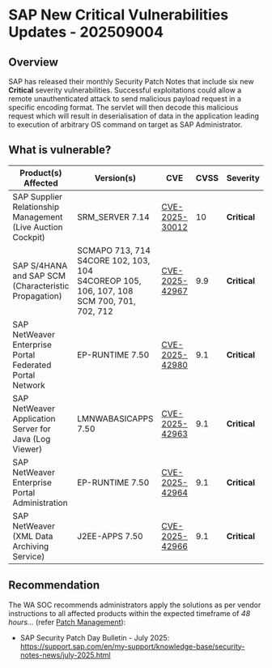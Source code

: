 # SAP New Critical Vulnerabilities Updates - 202509004

## Overview

SAP has released their monthly Security Patch Notes that include six new **Critical** severity vulnerabilities. Successful exploitations could allow a remote unauthenticated attack to send malicious payload request in a specific encoding format. The servlet will then decode this malicious request which will result in deserialisation of data in the application leading to execution of arbitrary OS command on target as SAP Administrator.


## What is vulnerable?

| Product(s) Affected                                         | Version(s)                                | CVE                                                               | CVSS | Severity     |
| ----------------------------------------------------------- | ----------------------------------------- | ----------------------------------------------------------------- | ---- | ------------ |
| SAP Supplier Relationship Management (Live Auction Cockpit) | SRM_SERVER 7.14                           | [CVE-2025-30012](https://www.cve.org/CVERecord?id=CVE-2025-30012) | 10   | **Critical** |
| SAP S/4HANA and SAP SCM (Characteristic Propagation) | SCMAPO 713, 714 <br>S4CORE 102, 103, 104 <br>S4COREOP 105, 106, 107, 108 <br>SCM 700, 701, 702, 712  | [CVE-2025-42967](https://www.cve.org/CVERecord?id=CVE-2025-42967) | 9.9  | **Critical** |
| SAP NetWeaver Enterprise Portal Federated Portal Network    | EP-RUNTIME 7.50                           | [CVE-2025-42980](https://www.cve.org/CVERecord?id=CVE-2025-42980) | 9.1  | **Critical** |
| SAP NetWeaver Application Server for Java (Log Viewer)      | LMNWABASICAPPS 7.50                       | [CVE-2025-42963](https://www.cve.org/CVERecord?id=CVE-2025-42963) | 9.1  | **Critical** |
| SAP NetWeaver Enterprise Portal Administration              | EP-RUNTIME 7.50                           | [CVE-2025-42964](https://www.cve.org/CVERecord?id=CVE-2025-42964) | 9.1  | **Critical** |
| SAP NetWeaver (XML Data Archiving Service)                  | J2EE-APPS 7.50                            | [CVE-2025-42966](https://www.cve.org/CVERecord?id=CVE-2025-42966) | 9.1  | **Critical** |


## Recommendation

The WA SOC recommends administrators apply the solutions as per vendor instructions to all affected products within the expected timeframe of *48 hours...* (refer [Patch Management](../guidelines/patch-management.md)):

- SAP Security Patch Day Bulletin - July 2025: <https://support.sap.com/en/my-support/knowledge-base/security-notes-news/july-2025.html>